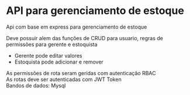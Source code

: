 # API para gerenciamento de estoque
Api com base em express para gerenciamento de estoque

Deve possuir alem das funções de CRUD para usuario, regras de permissões para gerente e estoquista
- Gerente pode editar valores
- Estoquista pode adicionar e remover

As permissões de rota seram geridas com autenticação RBAC <br>
As rotas deve ser autenticadas com JWT Token
<br>
Bandos de dados: Mysql
